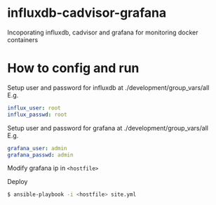 # influxdb-cadvisor-grafana

Incoporating influxdb, cadvisor and grafana for monitoring docker containers

# How to config and run

Setup user and password for influxdb at ./development/group_vars/all  
E.g.
  ```yaml
  influx_user: root
  influx_passwd: root
  ```
Setup user and password for grafana at ./development/group_vars/all  
E.g.
  ```yaml
  grafana_user: admin
  grafana_passwd: admin
  ```
Modify grafana ip in `<hostfile>`  

Deploy
  ```bash
  $ ansible-playbook -i <hostfile> site.yml
  ```
